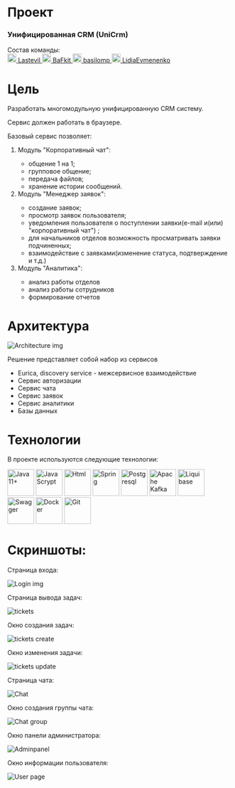 <h1>Проект</h1>
<h3>Унифицированная CRM (UniCrm)</h3>
Состав команды:
<div>
<a href="https://github.com/lastevil"> <img width="20" background="white" src="https://icons-for-free.com/download-icon-coding+development+github+programming+social+icon-1320086085448562008_0.svg" alt="Lastevil"> Lastevil </a>
<a href="https://github.com/BaFkit"> <img width="20" src="https://icons-for-free.com/download-icon-coding+development+github+programming+social+icon-1320086085448562008_0.svg" alt="BaFkit"> BaFkit </a>
<a href="https://github.com/basilomp"> <img width="20" src="https://icons-for-free.com/download-icon-coding+development+github+programming+social+icon-1320086085448562008_0.svg" alt="basilomp"> basilomp </a>
<a href="https://github.com/LidiaEvmenenko"><img width="20" src="https://icons-for-free.com/download-icon-coding+development+github+programming+social+icon-1320086085448562008_0.svg" alt="LidiaEvmenenko"> LidiaEvmenenko</a>
</div>
<h1>Цель</h1>
<p>Разработать многомодульную унифицированную CRM систему.
</p>
Сервис должен работать в браузере.
<br>
<p>Базовый сервис позволяет:
</p>
<ol>
	<li>Модуль "Корпоративный чат":</li>
  <ul>
	  <li>общение 1 на 1;</li>
	  <li>групповое общение;</li>
	  <li>передача файлов;</li>
	  <li>хранение истории сообщений.</li>
  </ul>
	<li>Модуль "Менеджер заявок":</li>
  <ul>
	  <li>создание заявок;</li>
	  <li>просмотр заявок пользователя;</li>
	  <li>уведомления пользователя о поступлении заявки(e-mail и(или) "корпоративный чат") ;</li>
	  <li>для начальников отделов возможность просматривать заявки подчиненных;</li>
	  <li>взаимодействие с заявками(изменение статуса, подтверждение и т.д.)</li>
  </ul>
	<li>Модуль "Аналитика":</li>
  <ul>
	  <li>анализ работы отделов </li>
	  <li>анализ работы сотрудников</li>
	  <li>формирование отчетов</li>
  </ul>
</ol>
<h1>Архитектура</h1>

![Architecture img](/images/Architecture.jpg)

<p>Решение представляет собой набор из сервисов
</p>
<ul>
	<li>Eurica, discovery service - межсервисное взаимодействие</li>
	<li>Сервис авторизации</li>
	<li>Сервис чата</li>
	<li>Сервис заявок</li>
	<li>Сервис аналитики</li>
	<li>Базы данных</li>
</ul>
<h1>Технологии </h1>
<p>В проекте используются следующие технологии:
</p>
<p border="2">
<img width="60" src="https://www.svgrepo.com/show/303388/java-4-logo.svg"  title="Java 11+" onclick="">
<img width="60" src="https://www.svgrepo.com/show/452045/js.svg" title="JavaScrypt" onclick="">
<img width="60" src="https://www.svgrepo.com/show/7866/html.svg" title="Html" onclick="">
<img width="60" src="https://www.svgrepo.com/show/376350/spring.svg" title="Spring" onclick="">
<img width="60" src="https://www.svgrepo.com/show/354200/postgresql.svg" title="Postgresql" onclick="">
<img width="60" src="https://www.businessprocessincubator.com/wp-content/uploads/thumbnails/thumbnail-152417.png" title="Apache Kafka" onclick="">
<img width="60" src="/images/Liquibase1.svg" title="Liquibase" onclick="">
<img width="60" src="https://www.svgrepo.com/show/354420/swagger.svg" title="Swagger" onclick="">
<img width="60" src="https://www.svgrepo.com/show/452192/docker.svg" title="Docker" onclick="">
<img width="60" src="https://www.svgrepo.com/show/452210/git.svg" title="Git" onclick="">
</p>
<h1>Скриншоты:</h1>
Страница входа:

![Login img](/images/login.png)

Страница вывода задач:

![tickets](/images/tickets.jpg)

Окно создания задач:

![tickets create](/images/tickets_create.jpg)

Окно изменения задачи:

![tickets update](/images/tickets_update.jpg)

Страница чата:

![Chat](/images/chat.jpg)

Окно создания группы чата:

![Chat group](/images/chatgroup.jpg)

Окно панели администратора:

![Adminpanel](/images/adminpanel.jpg)

Окно информации пользователя:

![User page](/images/userpage.jpg)
